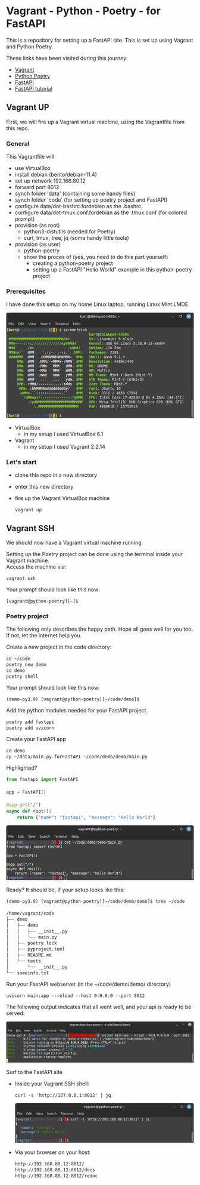 # Vagrant - Python - Poetry - for FastAPI

This is a repository for setting up a FastAPI site. This is set up using Vagrant and Python Poetry.

These links have been visited during this journey:

- [Vagrant](https://developer.hashicorp.com/vagrant)
- [Python Poetry](https://python-poetry.org/docs/)
- [FastAPI](https://fastapi.tiangolo.com/)
- [FastAPI tutorial](https://fastapi.tiangolo.com/tutorial/first-steps/)

## Vagrant UP

First, we will fire up a Vagrant virtual machine, using the Vagrantfile from this repo.

### General

This Vagrantfile will
- use VirtualBox
- install debian (bento/debian-11.4)
- set up network 192.168.80.12
- forward port 8012
- synch folder 'data' (containing some handy files)
- synch folder 'code' (for setting up poetry project and FastAPI)
- configure data/dot-bashrc.fordebian as the .bashrc
- configure data/dot-tmux.conf.fordebian as the .tmux.conf (for colored prompt)
- provision (as root)
  - python3-distutils (needed for Poetry)
  - curl, tmux, tree, jq (some handy little tools)
- provision (as user)
  - python-poetry
  - show the proces of (yes, you need to do this part yourself)
    - creating a python-poetry project
    - setting up a FastAPI "Hello World" example in this python-poetry project

### Prerequisites

I have done this setup on my home Linux laptop, running Linux Mint LMDE

  ![fastapi - host computer](docs/media/host-computer.png)

- VirtualBox
  - in my setup I used VirtualBox 6.1
- Vagrant
  - in my setup I used Vagrant 2.2.14

### Let's start

- clone this repo in a new directory
- enter this new directory
- fire up the Vagrant VirtualBox machine

      vagrant up


## Vagrant SSH

We should now have a Vagrant virtual machine running.

Setting up the Poetry project can be done using the terminal inside your Vagrant machine.  
Access the machine via:

    vagrant ssh

Your prompt should look like this now:

    [vagrant@python-poetry][~]$


### Poetry project

The following only describes the happy path. Hope all goes well for you too.  
If not, let the internet help you.

Create a new project in the code directory:

    cd ~/code
    poetry new demo
    cd demo
    poetry shell

Your prompt should look like this now:

    (demo-py3.9) [vagrant@python-poetry][~/code/demo]$

Add the python modules needed for your FastAPI project

    poetry add fastapi
    poetry add uvicorn

Create your FastAPI app

    cd demo
    cp ~/data/main.py.forFastAPI ~/code/demo/demo/main.py

Highlighted?

  ```python
  from fastapi import FastAPI

  app = FastAPI()

  @app.get("/")
  async def root():
      return {"name": "fastapi", "message": "Hello World"}
  ```

  ![fastapi - main script](docs/media/fastapi-main.png)

Ready? It should be, if your setup looks like this:

    (demo-py3.9) [vagrant@python-poetry][~/code/demo/demo]$ tree ~/code

    /home/vagrant/code
    ├── demo
    │   ├── demo
    │   │   ├── __init__.py
    │   │   └── main.py
    │   ├── poetry.lock
    │   ├── pyproject.toml
    │   ├── README.md
    │   └── tests
    │       └── __init__.py
    └── someinfo.txt


Run your FastAPI webserver (in the ~/code/demo/demo/ directory)

    uvicorn main:app --reload --host 0.0.0.0 --port 8012

The following output indicates that all went well, and your api is ready to be served:

  ![fastapi - uvicorn running](docs/media/fastapi-uvicorn.png)


Surf to the FastAPI site

- Inside your Vagrant SSH shell:

      curl -s 'http://127.0.0.1:8012' | jq

    ![fastapi - curl](docs/media/fastapi-curl.png)

- Via your browser on your host:

      http://192.168.80.12:8012/
      http://192.168.80.12:8012/docs
      http://192.168.80.12:8012/redoc
